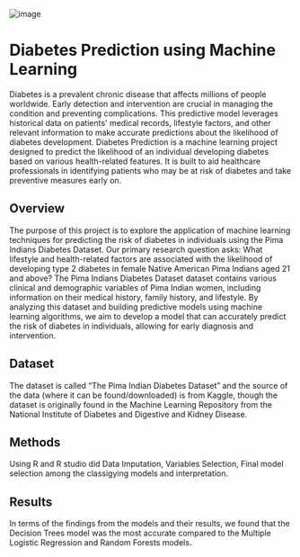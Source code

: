 ![image](https://github.com/Niharika-Patil9/Diabetes-Prediction-Using-Machine-Learning/assets/103222259/8157a6d0-8d82-43b4-894f-53cd2125c891)

# Diabetes Prediction using Machine Learning
Diabetes is a prevalent chronic disease that affects millions of people worldwide. Early detection and intervention are crucial in managing the condition and
preventing complications. This predictive model leverages historical data on patients' medical records, lifestyle factors, and other relevant information to make 
accurate predictions about the likelihood of diabetes development.
Diabetes Prediction is a machine learning project designed to predict the likelihood of an individual developing diabetes based on various health-related features. 
It is built to aid healthcare professionals in identifying patients who may be at risk of diabetes and take preventive measures early on.

## Overview
The purpose of this project is to explore the application of machine learning techniques for predicting the risk of diabetes in individuals using the 
Pima Indians Diabetes Dataset. Our primary research question asks: What lifestyle and health-related factors are associated with the likelihood of developing 
type 2 diabetes in female Native American Pima Indians aged 21 and above? The Pima Indians Diabetes Dataset dataset contains various clinical and demographic variables 
of Pima Indian women, including information on their medical history, family history, and lifestyle. By analyzing this dataset and building predictive models using
machine learning algorithms, we aim to develop a model that can accurately predict the risk of diabetes in individuals, allowing for early diagnosis and intervention.

## Dataset
The dataset is called “The Pima Indian Diabetes Dataset” and the source of the data (where it can be found/downloaded) is from Kaggle, though the dataset is originally 
found in the Machine Learning Repository from the National Institute of Diabetes and Digestive and Kidney Disease. 

## Methods 
Using R and R studio did Data Imputation, Variables Selection, Final model selection among the classigying models and interpretation. 

## Results
In terms of the findings from the models and their results, we found that the Decision Trees model was the most accurate compared to the Multiple Logistic Regression 
and Random Forests models.
